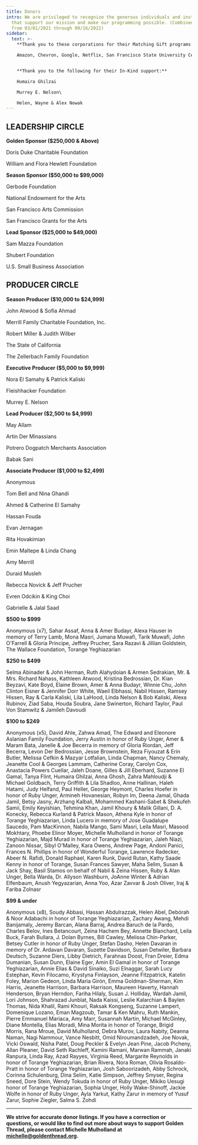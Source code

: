 ```yaml
---
title: Donors
intro: We are privileged to recognize the generous individuals and institutions
  that support our mission and make our programming possible. (Combined gifts
  from 03/01/2021 through 09/16/2022)
sidebar:
  text: >-
    **Thank you to these corporations for their Matching Gift programs:**

    Amazon, Chevron, Google, Netflix, San Francisco State University Center for Iranian Diaspora Studies, WomenArts, Xperi  


    **Thank you to the following for their In-Kind support:**

    Humaira Ghilzai

    Murrey E. Nelson\

    H﻿elen, Wayne & Alex Nowak
---
```

## **LEADERSHIP CIRCLE**

**Golden Sponsor ($250,000 & Above)**

Doris Duke Charitable Foundation

William and Flora Hewlett Foundation

**Season Sponsor ($50,000 to $99,000)**

Gerbode Foundation

National Endowment for the Arts

San Francisco Arts Commission

San Francisco Grants for the Arts

**Lead Sponsor ($25,000 to $49,000)**

Sam Mazza Foundation

Shubert Foundation

U.S. Small Business Association

## **PRODUCER CIRCLE**

**Season Producer ($10,000 to $24,999)**

John Atwood & Sofia Ahmad

Merrill Family Charitable Foundation, Inc.

Robert Miller & Judith Wilber

The State of California

The Zellerbach Family Foundation

**Executive Producer ($5,000 to $9,999)**

Nora El Samahy & Patrick Kaliski

Fleishhacker Foundation

Murrey E. Nelson

**Lead Producer ($2,500 to $4,999)**

May Allam

Artin Der Minassians

Potrero Dogpatch Merchants Association

Babak Sani

**Associate Producer ($1,000 to $2,499)**

Anonymous

Tom Bell and Nina Ghandi

Ahmed & Catherine El Samahy

Hassan Fouda

Evan Jernagan

Rita Hovakimian

Emin Maltepe & Linda Chang

Amy Merrill

Duraid Musleh

Rebecca Novick & Jeff Prucher

Evren Odcikin & King Choi

Gabrielle & Jalal Saad

**$500 to $999**

Anonymous (x7), Sahar Assaf, Anna & Amer Budayr, Alexa Hauser in memory of Terry Lamb, Mona Masri, Jumana Muwafi, Tarik Muwafi, John O'Farrell & Gloria Principe, Jeffrey Prucher, Sara Razavi & Jillian Goldstein, The Wallace Foundation, Torange Yeghiazarian			

**$250 to $499**

Selma Abinader & John Herman, Ruth Alahydoian & Armen Sedrakian, Mr. & Mrs. Richard Nahass, Kathleen Atwood, Kristina Bedrossian, Dr. Kian Beyzavi, Kate Boyd, Elaine Brown, Amer & Anna Budayr, Winnie Chu, John Clinton Eisner & Jennifer Dorr White, Waeil Elbhassi, Nabil Hissen, Ramsey Hissen, Ray & Carla Kaliski, Lila LaHood, Linda Nelson & Bob Kaliski, Alexa Rubinov, Ziad Saba, Houda Soubra, Jane Swinerton, Richard Taylor, Paul Von Stamwitz & Jamileh Davoudi

**$100 to $249**

Anonymous (x5), David Ahle, Zahwa Amad, The Edward and Eleonore Aslanian Family Foundation, Jerry Austin in honor of Ruby Unger, Amer & Maram Bata, Janelle & Joe Becerra in memory of Gloria Riordan, Jeff Becerra, Levon Der Bedrossian, Jesse Brownstein, Reza Fiyouzat & Erin Butler, Melissa Cefkin & Mazyar Lotfalian, Linda Chapman, Nancy Chemaly, Jeanette Cool & Georges Lammam, Catherine Coray, Carolyn Cox, Anastacia Powers Cuellar, Jaleh Doane, Gilles & Jill Eberhard, Suzanne El Gamal, Tanya Flint, Humaira Ghilzai, Anna Ghosh, Zahra Mahloudji & Michael Goldbach, Terry Griffith & Lila Shadloo, Anne Hallinan, Haleh Hatami, Judy Helfand, Paul Heller, George Heymont, Charles Hoefer in honor of Ruby Unger, Armineh Hovanesian, Robyn Im, Deena Jamal, Ghada Jamil, Betsy Jasny, Arzhang Kalbali, Mohammed Kashani-Sabet & Shekufeh Samii, Emily Keyishian, Tehmina Khan, Jamil Khoury & Malik Gillani, D. A. Konecky, Rebecca Kurland & Patrick Mason, Athena Kyle in honor of Torange Yeghiazarian, Linda Lucero in memory of Jose Guadalupe Saucedo, Pam MacKinnon, Nabila Mango, Sami Masri, Leila Masri, Masood Mokhtary, Phoebe Elinor Moyer, Michelle Mulholland in honor of Torange Yeghiazarian, Majd Murad in honor of Torange Yeghiazarian, Jaleh Niazi, Zanoon Nissar, Sibyl O'Malley, Kara Owens, Andrew Page, Andoni Panici, Frances N. Phillips in honor of Wonderful Torange, Lawrence Radecker, Abeer N. Rafidi, Donald Raphael, Karen Runk, David Rutan, Kathy Saade Kenny in honor of Torange, Susan Frances Sawyer, Maha Selim, Susan & Jack Shay, Basil Stamos on behalf of Nabil & Zeina Hissen, Ruby & Alan Unger, Bella Warda, Dr. Allyson Washburn, JoAnne Winter & Adrian Elfenbaum, Anush Yegyazarian, Anna Yoo, Azar Zavvar & Josh Oliver, Iraj & Fariba Zolnasr

**$99 & under**

Anonymous (x8), Soudy Abbasi, Hassan Abdulrazzak, Helen Abel, Debórah & Noor Adabachi in honor of Torange Yeghiazarian, Zachary Awang, Mehdi Banijamaly, Jeremy Barcan, Alana Barraj, Andrea Baruch de la Pardo, Charles Belov, Ines Betancourt, Zeina Hachem Bey, Annette Blanchard, Leila Buck, Farah Bullara, J. Dolan Byrnes, Bill Cawley, Melissa Chin-Parker, Betsey Cutler in honor of Ruby Unger, Stefan Dasho, Helen Davaran in memory of Dr. Ardavan Davaran, Suzette Davidson, Susan Detwiler, Barbara Deutsch, Suzanne Diers, Libby Dietrich, Farahnas Doost, Fran Dreier, Edma Dumanian, Susan Dunn, Elaine Eger, Amin El Gamal in honor of Torange Yeghiazarian, Annie Elias & David Sinaiko, Suzi Elnaggar, Sarah Lucy Estephan, Kevin Filocamo, Krystyna Finlayson, Jeanne Fitzpatrick, Katelin Foley, Marion Gedeon, Linda Maria Girón, Emma Goldman-Sherman, Kim Harris, Jeanette Harrison, Barbara Harrison, Maureen Haverty, Hannah Henderson, Bryan Herndon, Fariha Hilaly, Susan J. Holliday, Wardah Jamil, Lori Johnson, Shahrazad Junblat, Nada Kaissi, Leslie Kalarchian & Baylen Thomas, Nida Khalil, Rami Khouri, Raksak Kongseng, Suzanne Lampert, Domenique Lozano, Eman Magzoub, Tamar & Ken Mahru, Ruth Mankin, Pierre Emmanuel Mariaca, Amy Marr, Susannah Martin, Michael McGinley, Diane Montella, Elias Moradi, Mina Morita in honor of Torange, Brigid Morris, Rana Mroue, David Mulholland, Debra Murov, Laura Nabity, Deanna Naman, Nagi Nammour, Vance Nesbitt, Omid Niroumandzadeh, Joe Novak, Vicki Oswald, Nisha Patel, Doug Peckler & Evelyn Jean Pine, Jacob Picheny, Allan Pleaner, David Seth Rachleff, Kamini Ramani, Marwan Rammah, Janaki Ranpura, Linda Ray, Azad Rayyes, Virginia Reed, Margarite Reynolds in honor of Torange Yeghiazarian, Brian Rivera, Nora Roman, Olivia Rosaldo-Pratt in honor of Torange Yeghiazarian, Josh Saboorizadeh, Abby Schrock, Corinna Schulenburg, Dina Selim, Katie Simpson, Jeffrey Smyser, Regina Sneed, Dore Stein, Wendy Tokuda in honor of Ruby Unger, Mikiko Uesugi honor of Torange Yeghiazarian, Sophia Unger, Holly Wake-Shinoff, Jackie Wolfe in honor of Ruby Unger, Ayla Yarkut, Kathy Zarur in memory of Yusuf Zarur, Sophie Ziegler, Salma S. Zohdi	



- - -

**We strive for accurate donor listings. If you have a correction or questions, or would like to find out more about ways to support Golden Thread, please contact Michelle Mulholland at [michelle@goldenthread.org](mailto:michelle@goldenthread.org).**